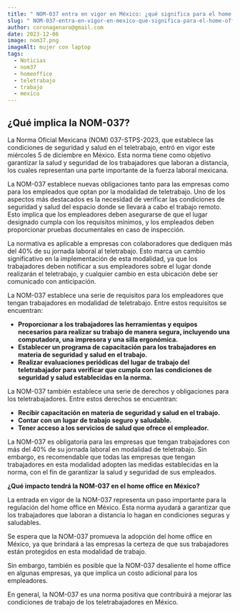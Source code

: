 ```yaml
---
title: " NOM-037 entra en vigor en México: ¿qué significa para el home office?"
slug: " NOM-037-entra-en-vigor-en-mexico-que-significa-para-el-home-office"
author: coronagenaro@gmail.com
date: 2023-12-06
image: nom37.png
imageAlt: mujer con laptop
tags:
  - Noticias
  - nom37
  - homeoffice
  - teletrabajo
  - trabajo
  - mexico
---
```

## **¿Qué implica la NOM-037?**

La Norma Oficial Mexicana (NOM) 037-STPS-2023, que establece las condiciones de seguridad y salud en el teletrabajo, entró en vigor este miércoles 5 de diciembre en México. Esta norma tiene como objetivo garantizar la salud y seguridad de los trabajadores que laboran a distancia, los cuales representan una parte importante de la fuerza laboral mexicana.

La NOM-037 establece nuevas obligaciones tanto para las empresas como para los empleados que optan por la modalidad de teletrabajo. Uno de los aspectos más destacados es la necesidad de verificar las condiciones de seguridad y salud del espacio donde se llevará a cabo el trabajo remoto. Esto implica que los empleadores deben asegurarse de que el lugar designado cumpla con los requisitos mínimos, y los empleados deben proporcionar pruebas documentales en caso de inspección.

La normativa es aplicable a empresas con colaboradores que dediquen más del 40% de su jornada laboral al teletrabajo. Esto marca un cambio significativo en la implementación de esta modalidad, ya que los trabajadores deben notificar a sus empleadores sobre el lugar donde realizarán el teletrabajo, y cualquier cambio en esta ubicación debe ser comunicado con anticipación.

<!--EndFragment-->

La NOM-037 establece una serie de requisitos para los empleadores que tengan trabajadores en modalidad de teletrabajo. Entre estos requisitos se encuentran:

* **Proporcionar a los trabajadores las herramientas y equipos necesarios para realizar su trabajo de manera segura, incluyendo una computadora, una impresora y una silla ergonómica.**
* **Establecer un programa de capacitación para los trabajadores en materia de seguridad y salud en el trabajo.**
* **Realizar evaluaciones periódicas del lugar de trabajo del teletrabajador para verificar que cumpla con las condiciones de seguridad y salud establecidas en la norma.**

La NOM-037 también establece una serie de derechos y obligaciones para los teletrabajadores. Entre estos derechos se encuentran:

* **Recibir capacitación en materia de seguridad y salud en el trabajo.**
* **Contar con un lugar de trabajo seguro y saludable.**
* **Tener acceso a los servicios de salud que ofrece el empleador.**

La NOM-037 es obligatoria para las empresas que tengan trabajadores con más del 40% de su jornada laboral en modalidad de teletrabajo. Sin embargo, es recomendable que todas las empresas que tengan trabajadores en esta modalidad adopten las medidas establecidas en la norma, con el fin de garantizar la salud y seguridad de sus empleados.

**¿Qué impacto tendrá la NOM-037 en el home office en México?**

La entrada en vigor de la NOM-037 representa un paso importante para la regulación del home office en México. Esta norma ayudará a garantizar que los trabajadores que laboran a distancia lo hagan en condiciones seguras y saludables.

Se espera que la NOM-037 promueva la adopción del home office en México, ya que brindará a las empresas la certeza de que sus trabajadores están protegidos en esta modalidad de trabajo.

Sin embargo, también es posible que la NOM-037 desaliente el home office en algunas empresas, ya que implica un costo adicional para los empleadores.

En general, la NOM-037 es una norma positiva que contribuirá a mejorar las condiciones de trabajo de los teletrabajadores en México.

<!--EndFragment-->